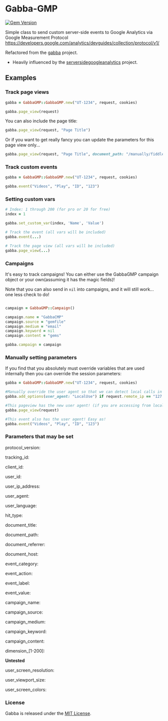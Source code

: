 # Gabba-GMP

[![Gem Version](https://badge.fury.io/rb/gabba-gmp.svg)](http://badge.fury.io/rb/gabba-gmp)

Simple class to send custom server-side events to Google Analytics via Google Measurement Protocol
https://developers.google.com/analytics/devguides/collection/protocol/v1/

Refactored from the [gabba](https://github.com/hybridgroup/gabba) project.
 - Heavily influenced by the [serversidegoogleanalytics][] project.

## Examples

### Track page views

```ruby
gabba = GabbaGMP::GabbaGMP.new("UT-1234", request, cookies)

gabba.page_view(request)

```

You can also include the page title:
```ruby
gabba.page_view(request, "Page Title")

```

Or if you want to get really fancy you can update the parameters for this page view only...
```ruby
gabba.page_view(request, "Page Title", document_path: "/manually/fiddled/url")

```

### Track custom events

```ruby
gabba = GabbaGMP::GabbaGMP.new("UT-1234", request, cookies)

gabba.event("Videos", "Play", "ID", "123")
```

### Setting custom vars

```ruby
# Index: 1 through 200 (for pro or 20 for free)
index = 1

gabba.set_custom_var(index, 'Name', 'Value')

# Track the event (all vars will be included)
gabba.event(...)

# Track the page view (all vars will be included)
gabba.page_view(...)
```

### Campaigns

It's easy to track campaigns! You can either use the GabbaGMP campaign object or your own(assuming it has the magic fields)!

Note that you can also send in `nil` into campaigns, and it will still work... one less check to do!

```ruby

campaign = GabbaGMP::Campaign()

campaign.name = "GabbaCMP"
campaign.source = "gemfile"
campaign.medium = "email"
campaign.keyword = nil
campaign.content = "gems"

gabba.campaign = campaign

```

### Manually setting parameters

If you find that you absolutely must override variables that are used internally then you can override the session parameters:

```ruby
gabba = GabbaGMP::GabbaGMP.new("UT-1234", request, cookies)

#Manually override the user agent so that we can detect local calls in GA! 
gabba.add_options(user_agent: "LocalUse") if request.remote_ip == "127.0.0.1"

#This pageview has the new user agent! (if you are accessing from localhost)
gabba.page_view(request)

#This event also has the user agent! Easy as!
gabba.event("Videos", "Play", "ID", "123")

```

### Parameters that may be set

protocol_version:

tracking_id:

client_id:

user_id:
 
user_ip_address:
 
user_agent:
 
user_language: 

hit_type: 

document_title:

document_path:

document_referrer:

document_host:

event_category:

event_action:

event_label:

event_value:

campaign_name:

campaign_source:

campaign_medium:

campaign_keyword:

campaign_content: 

dimension_[1-200]: 

**Untested**

user_screen_resolution:

user_viewport_size:

user_screen_colors: 


### License

Gabba is released under the [MIT License](http://opensource.org/licenses/MIT).


[serversidegoogleanalytics]: http://code.google.com/p/serversidegoogleanalytics
